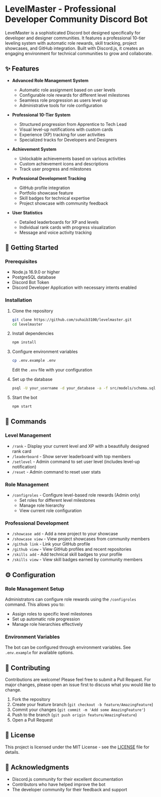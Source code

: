 # LevelMaster - Professional Developer Community Discord Bot

LevelMaster is a sophisticated Discord bot designed specifically for developer and designer communities. It features a professional 10-tier leveling system with automatic role rewards, skill tracking, project showcases, and GitHub integration. Built with Discord.js, it creates an engaging environment for technical communities to grow and collaborate.

## ✨ Features

- **Advanced Role Management System**
  - Automatic role assignment based on user levels
  - Configurable role rewards for different level milestones
  - Seamless role progression as users level up
  - Administrative tools for role configuration

- **Professional 10-Tier System**
  - Structured progression from Apprentice to Tech Lead
  - Visual level-up notifications with custom cards
  - Experience (XP) tracking for user activities
  - Specialized tracks for Developers and Designers

- **Achievement System**
  - Unlockable achievements based on various activities
  - Custom achievement icons and descriptions
  - Track user progress and milestones

- **Professional Development Tracking**
  - GitHub profile integration
  - Portfolio showcase feature
  - Skill badges for technical expertise
  - Project showcase with community feedback

- **User Statistics**
  - Detailed leaderboards for XP and levels
  - Individual rank cards with progress visualization
  - Message and voice activity tracking

## 🚀 Getting Started

### Prerequisites

- Node.js 16.9.0 or higher
- PostgreSQL database
- Discord Bot Token
- Discord Developer Application with necessary intents enabled

### Installation

1. Clone the repository
   ```bash
   git clone https://github.com/suhaib3100/levelmaster.git
   cd levelmaster
   ```

2. Install dependencies
   ```bash
   npm install
   ```

3. Configure environment variables
   ```bash
   cp .env.example .env
   ```
   Edit the `.env` file with your configuration

4. Set up the database
   ```bash
   psql -U your_username -d your_database -a -f src/models/schema.sql
   ```

5. Start the bot
   ```bash
   npm start
   ```

## 📝 Commands

### Level Management
- `/rank` - Display your current level and XP with a beautifully designed rank card
- `/leaderboard` - Show server leaderboard with top members
- `/setlevel` - Admin command to set user level (includes level-up notification)
- `/reset` - Admin command to reset user stats

### Role Management
- `/configroles` - Configure level-based role rewards (Admin only)
  - Set roles for different level milestones
  - Manage role hierarchy
  - View current role configuration

### Professional Development
- `/showcase add` - Add a new project to your showcase
- `/showcase view` - View project showcases from community members
- `/github link` - Link your GitHub profile
- `/github view` - View GitHub profiles and recent repositories
- `/skills add` - Add technical skill badges to your profile
- `/skills view` - View skill badges earned by community members

## ⚙️ Configuration

### Role Management Setup
Administrators can configure role rewards using the `/configroles` command. This allows you to:
- Assign roles to specific level milestones
- Set up automatic role progression
- Manage role hierarchies effectively

### Environment Variables
The bot can be configured through environment variables. See `.env.example` for available options.

## 🤝 Contributing

Contributions are welcome! Please feel free to submit a Pull Request. For major changes, please open an issue first to discuss what you would like to change.

1. Fork the repository
2. Create your feature branch (`git checkout -b feature/AmazingFeature`)
3. Commit your changes (`git commit -m 'Add some AmazingFeature'`)
4. Push to the branch (`git push origin feature/AmazingFeature`)
5. Open a Pull Request

## 📄 License

This project is licensed under the MIT License - see the [LICENSE](LICENSE) file for details.

## 🙏 Acknowledgments

- Discord.js community for their excellent documentation
- Contributors who have helped improve the bot
- The developer community for their feedback and support